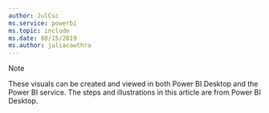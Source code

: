 ```yaml
---
author: JulCsc
ms.service: powerbi
ms.topic: include
ms.date: 08/15/2019
ms.author: juliacawthra
---
```


>[!NOTE]
>These visuals can be created and viewed in both Power BI Desktop and the Power BI service. The steps and illustrations in this article are from Power BI Desktop. 
